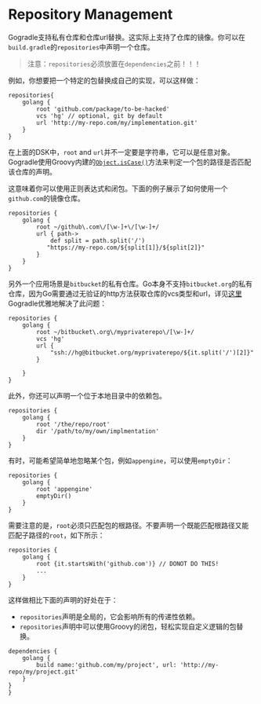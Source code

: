 # Repository Management 

Gogradle支持私有仓库和仓库url替换。这实际上支持了仓库的镜像。你可以在`build.gradle`的`repositories`中声明一个仓库。

> 注意：`repositories`必须放置在`dependencies`之前！！！

例如，你想要把一个特定的包替换成自己的实现，可以这样做：

```
repositories{
    golang {
        root 'github.com/package/to-be-hacked' 
        vcs 'hg' // optional, git by default
        url 'http://my-repo.com/my/implementation.git'
    }    
}
```

在上面的DSK中，`root` and `url`并不一定要是字符串，它可以是任意对象。Gogradle使用Groovy内建的[`Object.isCase()`](http://mrhaki.blogspot.jp/2009/08/groovy-goodness-switch-statement.html)方法来判定一个包的路径是否匹配该仓库的声明。

这意味着你可以使用正则表达式和闭包。下面的例子展示了如何使用一个`github.com`的镜像仓库。

```
repositories {
    golang {
        root ~/github\.com\/[\w-]+\/[\w-]+/
        url { path->
            def split = path.split('/')
           "https://my-repo.com/${split[1]}/${split[2]}" 
        }
    }
}    
```

另外一个应用场景是`bitbucket`的私有仓库。Go本身不支持`bitbucket.org`的私有仓库，因为Go需要通过无验证的http方法获取仓库的vcs类型和url，详见[这里](https://groups.google.com/forum/#!msg/golang-nuts/li8J9a-Tbz0/sGqklQcSR8cJ) 
Gogradle优雅地解决了此问题：

```
repositories {
    golang {
        root ~/bitbucket\.org\/myprivaterepo\/[\w-]+/
        vcs 'hg'
        url { 
            "ssh://hg@bitbucket.org/myprivaterepo/${it.split('/')[2]}" 
        }
        
    }
}    
```
此外，你还可以声明一个位于本地目录中的依赖包。

```
repositories {
    golang {
        root '/the/repo/root' 
        dir '/path/to/my/own/implmentation'
    }
}    
```

有时，可能希望简单地忽略某个包，例如`appengine`，可以使用`emptyDir`：

```
repositories {
    golang {
        root 'appengine'
        emptyDir()
    }
}
```

需要注意的是，`root`必须只匹配包的根路径。不要声明一个既能匹配根路径又能匹配子路径的`root`，如下所示：

```
repositories {
    golang {
        root {it.startsWith('github.com')} // DONOT DO THIS!
        ...
    }
}  
```

这样做相比下面的声明的好处在于：

- `repositories`声明是全局的，它会影响所有的传递性依赖。
- `repositories`声明中可以使用Groovy的闭包，轻松实现自定义逻辑的包替换。

```
dependencies {
    golang {
        build name:'github.com/my/project', url: 'http://my-repo/my/project.git'
    }
}
}
```
